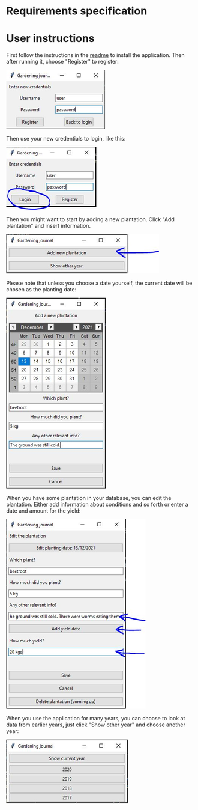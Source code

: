 # Requirements specification  
# User instructions  
First follow the instructions in the [readme](https://github.com/rundtjan/ot-harjoitustyo#readme) to install the application. Then after running it, choose "Register" to register:  

![Registration](register.JPG)  

Then use your new credentials to login, like this: 
  
![Login](login.JPG) 
  
Then you might want to start by adding a new plantation. Click "Add plantation" and insert information.   
  
![Addplantation](addnew.jpg)  
  
Please note that unless you choose a date yourself, the current date will be chosen as the planting date:  
  
![Addinginfo](addinfonew.JPG)  
  
When you have some plantation in your database, you can edit the plantation. Either add information about conditions and so forth or enter a date and amount for the yield:  
  
![Edit](editplant.JPG)   
  
When you use the application for many years, you can choose to look at data from earlier years, just click "Show other year" and choose another year:  
  
![Chooseyear](yearchoice.jpg)
